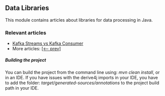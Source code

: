 ## Data Libraries

This module contains articles about libraries for data processing in Java.

### Relevant articles
- [Kafka Streams vs Kafka Consumer]()
- More articles: [[<-- prev]](/../libraries-data-2)

##### Building the project
You can build the project from the command line using: *mvn clean install*, or in an IDE. If you have issues with the derive4j imports in your IDE, you have to add the folder: *target/generated-sources/annotations* to the project build path in your IDE. 
